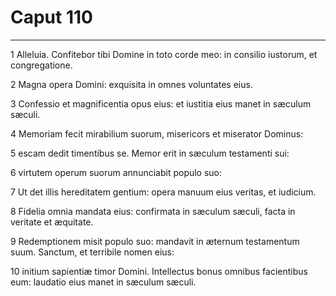 # Caput 110

***

1 Alleluia. Confitebor tibi Domine in toto corde meo: in consilio iustorum, et congregatione.

2 Magna opera Domini: exquisita in omnes voluntates eius.

3 Confessio et magnificentia opus eius: et iustitia eius manet in sæculum sæculi.

4 Memoriam fecit mirabilium suorum, misericors et miserator Dominus:

5 escam dedit timentibus se. Memor erit in sæculum testamenti sui:

6 virtutem operum suorum annunciabit populo suo:

7 Ut det illis hereditatem gentium: opera manuum eius veritas, et iudicium.

8 Fidelia omnia mandata eius: confirmata in sæculum sæculi, facta in veritate et æquitate.

9 Redemptionem misit populo suo: mandavit in æternum testamentum suum. Sanctum, et terribile nomen eius:

10 initium sapientiæ timor Domini. Intellectus bonus omnibus facientibus eum: laudatio eius manet in sæculum sæculi.

